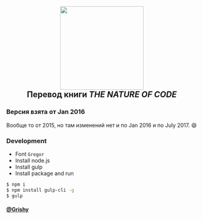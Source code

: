 <p>
  <h2 align="center">
      <img width="220" src='https://cdn.dribbble.com/users/545391/screenshots/1558612/untitled4.gif'/><br>
      Перевод книги <i>THE NATURE OF CODE</i>
  </h2>
</p>


### Версия взята от Jan 2016
Вообще то от 2015, но там изменений нет и по Jan 2016 и по July 2017. :smile:

### Development
- Font `Gregor`
- Install node.js
- Install gulp
- Install package and run

```bash
$ npm i
$ npm install gulp-cli -g
$ gulp
```

####  **[@Grishy](http://grishy.ru/)**
